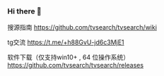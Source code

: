 ### Hi there 👋

<!--
**tvsearch/tvsearch** is a ✨ _special_ ✨ repository because its `README.md` (this file) appears on your GitHub profile.

Here are some ideas to get you started:

- 🔭 I’m currently working on ...
- 🌱 I’m currently learning ...
- 👯 I’m looking to collaborate on ...
- 🤔 I’m looking for help with ...
- 💬 Ask me about ...
- 📫 How to reach me: ...
- 😄 Pronouns: ...
- ⚡ Fun fact: ...
-->

搜源指南
https://github.com/tvsearch/tvsearch/wiki

tg交流
https://t.me/+h88GvU-jd6c3MjE1

软件下载（仅支持win10+ , 64 位操作系统）
https://github.com/tvsearch/tvsearch/releases
